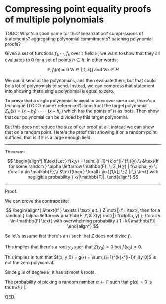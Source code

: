 # Compressing point equality proofs of multiple polynomials

TODO: What's a good name for this? linearization? compressions of statements? aggregating polynomial commitments? batching polynomial proofs?

Given a set of functions $f_1, \cdots, f_k$ over a field $\mathbb{F}$, we want to show that they all evaluates to $0$ for a set of points $h \in H$. In other words:

$$ \mathbb{F}, f_i(h) = 0 \; \forall i \in [[1,k]] \text{ and } \forall h \in H$$

We could send all the polynomials, and then evaluate them, but that could be a lot of polynomials to send.
Instead, we can compress that statement into showing that a single polynomial is equal to zero.

To prove that a single polynomial is equal to zero over some set, there's a technique (TODO: name? reference?): construct the target polynomial $Z_H(x) = (x - h_1) \cdot \cdots \cdot (x-h_n)$ which has the points of $H$ as roots.
Then show that our polynomial can be divided by this target polynomial.

But this does not reduce the size of our proof at all, instead we can show that on a random point.
Here's the proof that showing it on a random point suffices, that is if $\mathbb{F}$ is a large enough field.

---

Theorem:

$$
\begin{align*}
&\text{Let } f(x,y) = \sum_{i=1}^{k}x^{i-1}f_i(y).\\
&\text{If for some random } \alpha \leftarrow \mathbb{F}, \; Z_H(y) | f(\alpha, y) \; \forall y \in \mathbb{F},\\
&\text{then } \forall i \in [[1,k]] \; Z | f_i \text{ with negligible probability } k/|\mathbb{F}|.
\end{align*}
$$

---

Proof:

We can prove the contraposite:

$$
\begin{align*}
&\text{If } \exists i \text{ s.t. } Z \not{|} f_i \text{, then for a random } \alpha \leftarrow \mathbb{F},\\
& Z(y) \not{|} f(\alpha, y) \; \forall y \in \mathbb{F} \text{ with overwhelming probability } 1 - k/|\mathbb{F}|
\end{align*}
$$

So let's assume that there's an $i$ such that $Z$ does not divide $f_i$.

This implies that there's a root $y_0$ such that $Z(y_0) = 0$ but $f_i(y_0) \neq 0$.

This implies in turn that $f(x, y_0) = g(x) = \sum_{i=1}^{k}x^{i-1}f_i(y_0)$ is not the zero polynomial.

Since $g$ is of degree $k$, it has at most $k$ roots.

The probability of picking a random number $\alpha \leftarrow \mathbb{F}$ such that $g(\alpha) = 0$ is thus $k/|\mathbb{F}|$.

QED.
